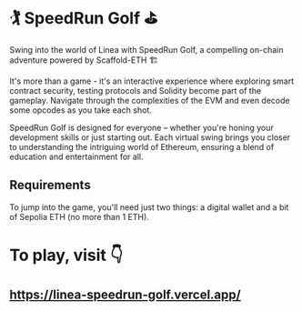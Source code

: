 
# 🏌️ SpeedRun Golf ⛳️

Swing into the world of Linea with SpeedRun Golf, a compelling on-chain adventure powered by Scaffold-ETH 🏗️

It's more than a game - it's an interactive experience where exploring smart contract security, testing protocols and Solidity become part of the gameplay.
Navigate through the complexities of the EVM and even decode some opcodes as you take each shot.

SpeedRun Golf is designed for everyone – whether you're honing your development skills or just starting out.
Each virtual swing brings you closer to understanding the intriguing world of Ethereum, ensuring a blend of education and entertainment for all.

## Requirements
To jump into the game, you'll need just two things: a digital wallet and a bit of Sepolia ETH (no more than 1 ETH).

# To play, visit 👇
## https://linea-speedrun-golf.vercel.app/
